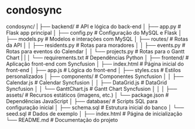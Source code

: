 # condosync

condosync/
|
├── backend/                # API e lógica do back-end
│   ├── app.py              # Flask app principal
│   ├── config.py           # Configuração do MySQL e Flask
│   ├── models.py           # Modelos e interações com MySQL
│   ├── routes/             # Rotas da API
│   │   ├── residents.py    # Rotas para moradores
│   │   ├── events.py       # Rotas para eventos do Calendar
│   │   └── projects.py     # Rotas para o Gantt Chart
|   |
│   └── requirements.txt    # Dependências Python
│
├── frontend/               # Aplicação front-end com Syncfusion
│   ├── index.html          # Página inicial do front-end
│   ├── app.js              # Lógica do front-end
│   ├── styles.css          # Estilos personalizados
│   ├── components/         # Componentes Syncfusion
│   │   ├── Calendar.js     # Calendar Syncfusion
│   │   ├── DataGrid.js     # DataGrid Syncfusion
│   │   └── GanttChart.js   # Gantt Chart Syncfusion
│   │
│   ├── assets/             # Recursos estáticos (imagens, etc.)
│   └── package.json        # Dependências JavaScript
│
├── database/               # Scripts SQL para configuração inicial
│   ├── schema.sql          # Estrutura inicial do banco
│   └── seed.sql            # Dados de exemplo
│
├── index.html              # Página de inicialização
└── README.md               # Documentação do projeto
